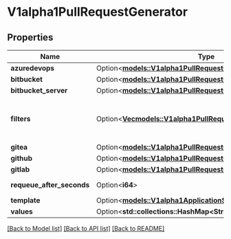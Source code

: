 # V1alpha1PullRequestGenerator

## Properties

Name | Type | Description | Notes
------------ | ------------- | ------------- | -------------
**azuredevops** | Option<[**models::V1alpha1PullRequestGeneratorAzureDevOps**](v1alpha1PullRequestGeneratorAzureDevOps.md)> |  | [optional]
**bitbucket** | Option<[**models::V1alpha1PullRequestGeneratorBitbucket**](v1alpha1PullRequestGeneratorBitbucket.md)> |  | [optional]
**bitbucket_server** | Option<[**models::V1alpha1PullRequestGeneratorBitbucketServer**](v1alpha1PullRequestGeneratorBitbucketServer.md)> |  | [optional]
**filters** | Option<[**Vec<models::V1alpha1PullRequestGeneratorFilter>**](v1alpha1PullRequestGeneratorFilter.md)> | Filters for which pull requests should be considered. | [optional]
**gitea** | Option<[**models::V1alpha1PullRequestGeneratorGitea**](v1alpha1PullRequestGeneratorGitea.md)> |  | [optional]
**github** | Option<[**models::V1alpha1PullRequestGeneratorGithub**](v1alpha1PullRequestGeneratorGithub.md)> |  | [optional]
**gitlab** | Option<[**models::V1alpha1PullRequestGeneratorGitLab**](v1alpha1PullRequestGeneratorGitLab.md)> |  | [optional]
**requeue_after_seconds** | Option<**i64**> | Standard parameters. | [optional]
**template** | Option<[**models::V1alpha1ApplicationSetTemplate**](v1alpha1ApplicationSetTemplate.md)> |  | [optional]
**values** | Option<**std::collections::HashMap<String, String>**> |  | [optional]

[[Back to Model list]](../README.md#documentation-for-models) [[Back to API list]](../README.md#documentation-for-api-endpoints) [[Back to README]](../README.md)


